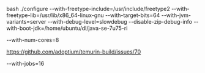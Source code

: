bash ./configure --with-freetype-include=/usr/include/freetype2 --with-freetype-lib=/usr/lib/x86_64-linux-gnu --with-target-bits=64 --with-jvm-variants=server --with-debug-level=slowdebug --disable-zip-debug-info --with-boot-jdk=/home/ubuntu/dl/java-se-7u75-ri


--with-num-cores=8

https://github.com/adoptium/temurin-build/issues/70

--with-jobs=16
